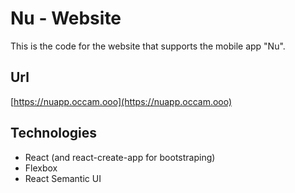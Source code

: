 # Nu - Website
This is the code for the website that supports the mobile app "Nu".

## Url 
[https://nuapp.occam.ooo](https://nuapp.occam.ooo)

## Technologies
* React (and react-create-app for bootstraping)
* Flexbox
* React Semantic UI
